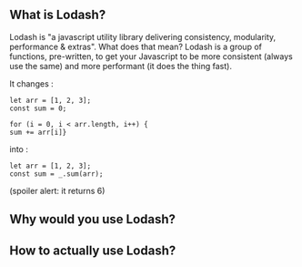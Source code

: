 ## What is Lodash?

Lodash is "a javascript utility library delivering consistency, modularity, performance & extras". 
What does that mean? Lodash is a group of functions, pre-written, to get your Javascript to be 
more consistent (always use the same) and more performant (it does the thing fast).

It changes : 
```
let arr = [1, 2, 3];
const sum = 0;

for (i = 0, i < arr.length, i++) {
sum += arr[i]}
```

into :

```
let arr = [1, 2, 3];
const sum = _.sum(arr);

```

(spoiler alert: it returns 6)

## Why would you use Lodash?
## How to actually use Lodash?
